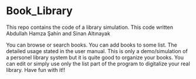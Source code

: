 # Book_Library
This repo contains the code of a library simulation. This code written Abdullah Hamza Şahin and Sinan Altınayak

You can browse or search books. You can add books to some list. The detailed usage stated in the user manual. This is only a demo/simulation of a personel library system but it is quite good to organize your books. You can edit or simply use only the list part of the program to digitalize your real library. Have fun with it!!
